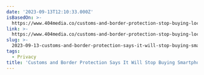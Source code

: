 ```yaml
---
date: '2023-09-13T12:10:33.000Z'
isBasedOn: >-
  https://www.404media.co/customs-and-border-protection-stop-buying-location-data/
link: >-
  https://www.404media.co/customs-and-border-protection-stop-buying-location-data/
slug: >-
  2023-09-13-customs-and-border-protection-says-it-will-stop-buying-smartphone-location
tags:
  - Privacy
title: 'Customs and Border Protection Says It Will Stop Buying Smartphone Location '
---
```


